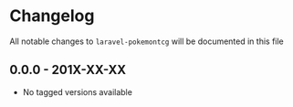 # Changelog

All notable changes to `laravel-pokemontcg` will be documented in this file

## 0.0.0 - 201X-XX-XX

- No tagged versions available
